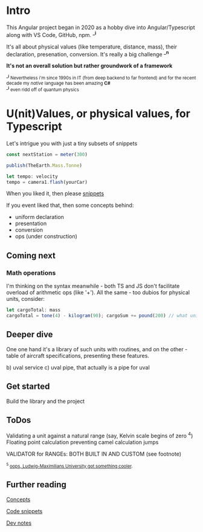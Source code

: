 # Intro
This Angular project began in 2020 as a hobby dive into Angular/Typescript along with VS Code, GitHub, npm. <sup>**_i**</sup>

It's all about physical values (like temperature, distance, mass), their declaration, presenation, conversion. It's really a big challenge <sup>**_n**</sup>

**It's not an overall solution but rather groundwork of a framework**

<sub><sup>**_i**</sup> Nevertheless i'm since 1990s in IT (from deep backend to far frontend) and for the recent decade my *native* language has been amazing **C#**</sub>\
<sub><sup>**_i**</sup> even ridd off of quantum physics</sub>

# U(nit)Values, or physical values, for Typescript
Let's intrigue you with just a tiny subsets of snippets 
```typescript
const nextStation = meter(300)

publish(TheEarth.Mass.Tonne)

let tempo: velocity
tempo = camera1.flash(yourCar)
```
When you liked it, then please [snippets]()

If you event liked that, then some concepts behind:
+ uniform declaration
+ presentation
+ conversion
+ ops (under construction)

## Coming next
### Math operations
I'm thinking on the syntax meanwhile - both TS and JS don't facilitate overload of arithmetic ops (like '+'). All the same - too dubios for physical units, consider: 
```typescript 
let cargoTotal: mass 
cargoTotal = tone(4) - kilogram(90); cargoSum += pound(200) // what unit shall be derived here
```
## Deeper dive
One one hand it's a library of such units with routines, and on the other - table of aircraft specifications, presenting these features.

b) uval service
c) uval pipe, that actually is a pipe for uval


## Get started

Build the library and the project

## ToDos
Validating a unit against a natural range (say, Kelvin scale begins of zero <sup>4</sup>)
Floating point calculation
preventing camel calculation jumps

VALIDATOR for RANGEs: BOTH BUILT IN AND CUSTOM (see footnote)

<sub><sup>5</sup> [oops, Ludwig-Maximilians University got something cooler](https://www.mpg.de/research/negative-absolute-temperature#:~:text=Thus%2C%20nothing%20can%20be%20colder,nonetheless%20has%20negative%20Kelvin%20values).</sub>

## Further reading
[Concepts](readme+/_concepts.md)

[Code snippets](README.specs.ts)

[Dev notes]()